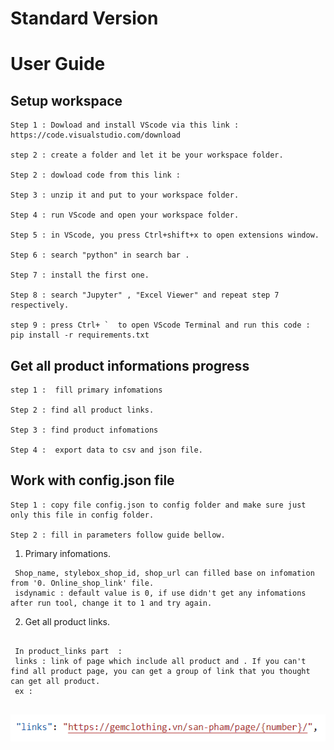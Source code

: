 # Standard Version 
# User Guide


## Setup workspace
```
Step 1 : Dowload and install VScode via this link :
https://code.visualstudio.com/download

step 2 : create a folder and let it be your workspace folder.

Step 2 : dowload code from this link :

Step 3 : unzip it and put to your workspace folder.

Step 4 : run VScode and open your workspace folder.

Step 5 : in VScode, you press Ctrl+shift+x to open extensions window.

Step 6 : search "python" in search bar .

Step 7 : install the first one.

Step 8 : search "Jupyter" , "Excel Viewer" and repeat step 7 respectively. 

step 9 : press Ctrl+ `  to open VScode Terminal and run this code :
pip install -r requirements.txt

```
## Get all product informations progress
```
step 1 :  fill primary infomations

Step 2 : find all product links.

Step 3 : find product infomations

Step 4 :  export data to csv and json file.

```

## Work with config.json file
```
Step 1 : copy file config.json to config folder and make sure just only this file in config folder.

Step 2 : fill in parameters follow guide bellow.
```
  1. Primary infomations.
```
 Shop_name, stylebox_shop_id, shop_url can filled base on infomation from '0. Online_shop_link' file.
 isdynamic : default value is 0, if use didn't get any infomations after run tool, change it to 1 and try again.
```

  2. Get all product links.
  ```
   
   In product_links part  :
   links : link of page which include all product and . If you can't find all product page, you can get a group of link that you thought can get all product. 
   ex :
   
  ```
 
![alt text](https://github.com/taidao1901/StandardScraper/blob/99bf1dd952cb880e03ff6586c303a18927d9691a/imgs/Capture.PNG) 


    
   
    
    
    
